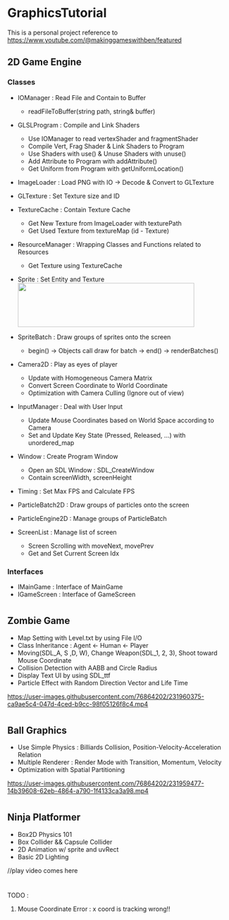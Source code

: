 # GraphicsTutorial
This is a personal project reference to https://www.youtube.com/@makinggameswithben/featured</br>

## 2D Game Engine</br>
### Classes
- IOManager : Read File and Contain to Buffer
  - readFileToBuffer(string path, string& buffer)
- GLSLProgram : Compile and Link Shaders
  - Use IOManager to read vertexShader and fragmentShader
  - Compile Vert, Frag Shader & Link Shaders to Program
  - Use Shaders with use() & Unuse Shaders with unuse()
  - Add Attribute to Program with addAttribute()
  - Get Uniform from Program with getUniformLocation()
- ImageLoader : Load PNG with IO -> Decode & Convert to GLTexture
- GLTexture : Set Texture size and ID
- TextureCache : Contain Texture Cache
  - Get New Texture from ImageLoader with texturePath
  - Get Used Texture from textureMap (id - Texture) 
- ResourceManager : Wrapping Classes and Functions related to Resources
  - Get Texture using TextureCache
- Sprite : Set Entity and Texture</br>
    <img src="https://user-images.githubusercontent.com/76864202/232026064-4a9cb9c0-a781-4560-93e3-d891ba190c47.png" width="400" height="100">
- SpriteBatch : Draw groups of sprites onto the screen
  - begin() -> Objects call draw for batch -> end() -> renderBatches()
- Camera2D : Play as eyes of player
  - Update with Homogeneous Camera Matrix
  - Convert Screen Coordinate to World Coordinate
  - Optimization with Camera Culling (Ignore out of view)
- InputManager : Deal with User Input
  - Update Mouse Coordinates based on World Space according to Camera
  - Set and Update Key State (Pressed, Released, ...) with unordered_map
- Window : Create Program Window
  - Open an SDL Window : SDL_CreateWindow
  - Contain screenWidth, screenHeight
- Timing : Set Max FPS and Calculate FPS

- ParticleBatch2D : Draw groups of particles onto the screen
- ParticleEngine2D : Manage groups of ParticleBatch
- ScreenList : Manage list of screen
  - Screen Scrolling with moveNext, movePrev
  - Get and Set Current Screen Idx

### Interfaces
- IMainGame : Interface of MainGame
- IGameScreen : Interface of GameScreen

#
## Zombie Game</br>
- Map Setting with Level.txt by using File I/O</br>
- Class Inheritance : Agent <- Human <- Player</br>
- Moving(SDL_A, S ,D, W), Change Weapon(SDL_1, 2, 3), Shoot toward Mouse Coordinate</br>
- Collision Detection with AABB and Circle Radius</br>
- Display Text UI by using SDL_ttf</br>
- Particle Effect with Random Direction Vector and Life Time

https://user-images.githubusercontent.com/76864202/231960375-ca9ae5c4-047d-4ced-b9cc-98f05126f8c4.mp4

#
## Ball Graphics</br>
- Use Simple Physics : Billiards Collision, Position-Velocity-Acceleration Relation</br>
- Multiple Renderer : Render Mode with Transition, Momentum, Velocity</br>
- Optimization with Spatial Partitioning</br>

https://user-images.githubusercontent.com/76864202/231959477-14b39608-62eb-4864-a790-1f4133ca3a98.mp4

#
## Ninja Platformer</br>
- Box2D Physics 101</br>
- Box Collider && Capsule Collider</br>
- 2D Animation w/ sprite and uvRect</br>
- Basic 2D Lighting</br>

//play video comes here</br>

#
TODO : </br>
1. Mouse Coordinate Error : x coord is tracking wrong!!
